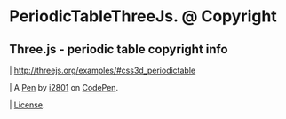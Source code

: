 # PeriodicTableThreeJs. @ Copyright

Three.js - periodic table copyright info 
-----------------------------------------
| http://threejs.org/examples/#css3d_periodictable

| A [Pen](http://codepen.io/i2801/pen/waQPQj) by [i2801](http://codepen.io/i2801) on [CodePen](http://codepen.io/).

| [License](http://codepen.io/i2801/pen/waQPQj/license).
